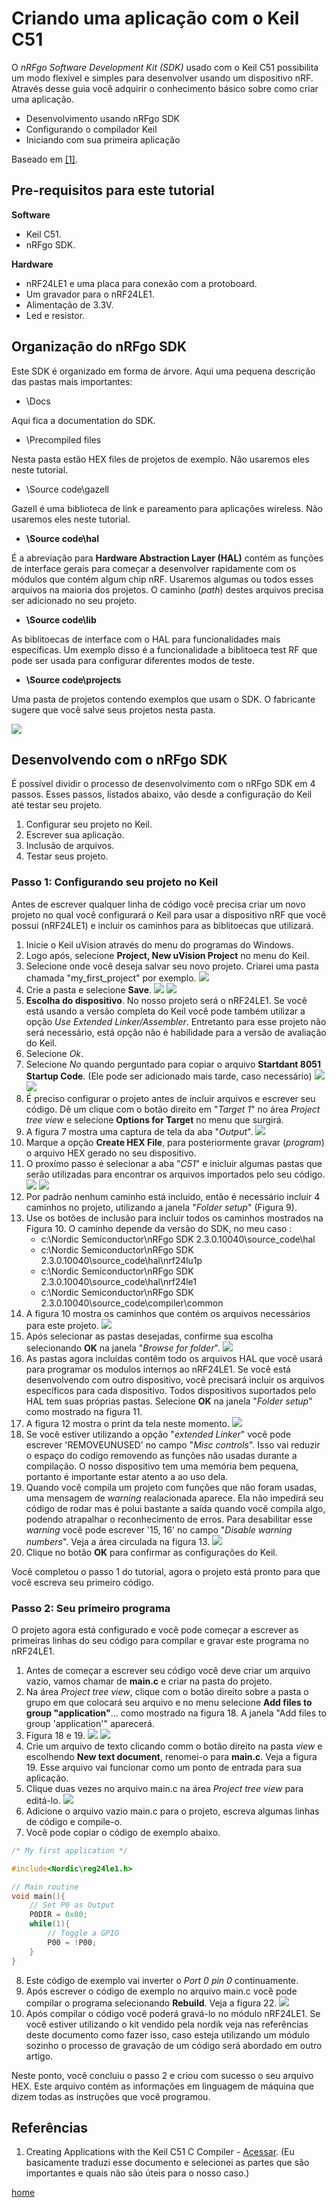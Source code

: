 # Criando uma aplicação com o Keil C51

O *nRFgo Software Development Kit (SDK)* usado com o Keil C51 possibilita um modo flexível e simples para desenvolver usando um dispositivo nRF. Através desse guia você adquirir o conhecimento básico sobre como criar uma aplicação.

* Desenvolvimento usando nRFgo SDK
* Configurando o compilador Keil
* Iniciando com sua primeira aplicação

Baseado em  [[1]](http://www.nordicsemi.com/eng/nordic/download_resource/10885/7/38349113/1515).

## Pre-requisitos para este tutorial

**Software**
* Keil C51.
* nRFgo SDK.

**Hardware**
* nRF24LE1 e uma placa para conexão com a protoboard.
* Um gravador para o nRF24LE1.
* Alimentação de 3.3V.
* Led e resistor.

## Organização do nRFgo SDK
Este SDK é organizado em forma de árvore. Aqui uma pequena descrição das pastas mais importantes:

* \\Docs

Aqui fica a documentation do SDK.

* \\Precompiled files

Nesta pasta estão HEX files de projetos de exemplo. Não usaremos eles neste tutorial.

* \\Source code\\gazell

Gazell é uma biblioteca de link e pareamento para aplicações wireless. Não usaremos eles neste tutorial.

* **\\Source code\\hal**

É a abreviação para **Hardware Abstraction Layer (HAL)** contém as funções de interface gerais para começar a desenvolver rapidamente com os módulos que contém algum chip nRF. Usaremos algumas ou todos esses arquivos na maioria dos projetos. O caminho (*path*) destes arquivos precisa ser adicionado no seu projeto.

* **\\Source code\\lib**

As biblitoecas de interface com o HAL para funcionalidades mais específicas. Um exemplo disso é a funcionalidade a biblitoeca test RF que pode ser usada para configurar diferentes modos de teste.

* **\\Source code\\projects**

Uma pasta de projetos contendo exemplos que usam o SDK. O fabricante sugere que você salve seus projetos nesta pasta.

![](../img/basico/folders.jpg)

## Desenvolvendo com o nRFgo SDK

É possível dividir o processo de desenvolvimento com o nRFgo SDK em 4 passos. Esses passos, listados abaixo, vão desde a configuração do Keil até testar seu projeto.

1. Configurar seu projeto no Keil.
2. Escrever sua aplicação.
3. Inclusão de arquivos.
4. Testar seus projeto.

### Passo 1: Configurando seu projeto no Keil

Antes de escrever qualquer linha de código você precisa criar um novo projeto no qual você configurará o Keil para usar a dispositivo nRF que você possui (nRF24LE1) e incluir os caminhos para as biblitoecas que utilizará.

1. Inicie o Keil uVision através do menu do programas do Windows.
2. Logo após, selecione **Project, New uVision Project** no menu do Keil.
3. Selecione onde você deseja salvar seu novo projeto. Criarei uma pasta chamada "my_first_project" por exemplo.
![](../img/basico/create_new_project.jpg)
4. Crie a pasta e selecione **Save**.
![](../img/basico/naming_the_project.jpg)
![](../img/basico/selectiong_the_correct_device.jpg)
5. **Escolha do dispositivo**. No nosso projeto será o nRF24LE1. Se você está usando a versão completa do Keil você pode também utilizar a opção *Use Extended Linker/Assembler*. Entretanto para esse projeto não será necessário, está opção não é habilidade para a versão de avaliação do Keil.
6. Selecione *Ok*.
7. Selecione *No* quando perguntado para copiar o arquivo **Startdant 8051 Startup Code**. (Ele pode ser adicionado mais tarde, caso necessário)
![](../img/basico/dialog_box.jpg)
![](../img/basico/main_window.jpg)
8. É preciso configurar o projeto antes de incluir arquivos e escrever seu código. Dê um clique com o botão direito em "*Target 1*" no área *Project tree view* e selecione **Options for Target** no menu que surgirá.
9. A figura 7 mostra uma captura de tela da aba "*Output*".
![](../img/basico/check_create_hex_file.jpg)
10. Marque a opção **Create HEX File**, para posteriormente gravar (*program*) o arquivo HEX gerado no seu dispositivo.
11. O proxímo passo é selecionar a aba "*C51*" e inicluir algumas pastas que serão utilizadas para encontrar os arquivos importados pelo seu código.
![](../img/basico/selecting_to_include_paths.jpg)
![](../img/basico/selecting_folders_to_include.jpg)
12. Por padrão nenhum caminho está incluido, então é necessário incluir 4 caminhos no projeto, utilizando a janela "*Folder setup*" (Figura 9).
13. Use os botões de inclusão para incluir todos os caminhos mostrados na Figura 10.
O caminho depende da versão do SDK, no meu caso :
    * c:\\Nordic Semiconductor\\nRFgo SDK 2.3.0.10040\\source_code\\hal
    * c:\\Nordic Semiconductor\\nRFgo SDK 2.3.0.10040\\source_code\\hal\\nrf24lu1p
    * c:\\Nordic Semiconductor\\nRFgo SDK 2.3.0.10040\\source_code\\hal\\nrf24le1
    * c:\\Nordic Semiconductor\\nRFgo SDK 2.3.0.10040\\source_code\\compiler\\common
14. A figura 10 mostra os caminhos que contém os arquivos necessários para este projeto.
![](../img/basico/figure_10.jpg)
15. Após selecionar as pastas desejadas, confirme sua escolha selecionando **OK** na janela "*Browse for folder*".
![](../img/basico/figure_11.jpg)
16. As pastas agora incluidas contêm todo os arquivos HAL que você usará para programar os modulos internos ao nRF24LE1. Se você está desenvolvendo com outro dispositivo, você precisará incluir os arquivos específicos para cada dispositivo. Todos dispositivos suportados pelo HAL tem suas próprias pastas. Selecione **OK** na janela "*Folder setup*" como mostrado na figura 11.
17. A figura 12 mostra o print da tela neste momento.
![](../img/basico/figure_12.jpg)
18. Se você estiver utilizando a opção "*extended Linker*" você pode escrever 'REMOVEUNUSED' no campo "*Misc controls*". Isso vai reduzir o espaço do codígo  removendo as funções não usadas durante a compilação. O nosso dispositivo tem uma memória bem pequena, portanto é importante estar atento a ao uso dela.
19. Quando você compila um projeto com funções que não foram usadas, uma mensagem de *warning* realacionada aparece. Ela não impedirá seu código de rodar mas é polui bastante a saída quando você compila algo, podendo atrapalhar o reconhecimento de erros. Para desabilitar esse *warning* você pode escrever '15, 16' no campo "*Disable warning numbers*". Veja a área circulada na figura 13.
![](../img/basico/figure_13.jpg)
20. Clique no botão **OK** para confirmar as configurações do Keil.

Você completou o passo 1 do tutorial, agora o projeto está pronto para que você escreva seu primeiro código.

### Passo 2: Seu primeiro programa

O projeto agora está configurado e você pode começar a escrever as primeiras linhas do seu código para compilar e gravar este programa no nRF24LE1.

1. Antes de começar a escrever seu código você deve criar um arquivo vazio, vamos chamar de **main.c** e criar na pasta do projeto.
2. Na área *Project tree view*, clique com o botão direito sobre a pasta o grupo em que colocará seu arquivo e no menu selecione **Add files to group "application"**... como mostrado na figura 18. A janela "Add files to group 'application'" aparecerá.
3. Figura 18 e 19.
![](../img/basico/figure_18.jpg)
![](../img/basico/figure_19.jpg)
4. Crie um arquivo de texto clicando comm o botão direito na pasta *view* e escolhendo **New text document**, renomei-o para **main.c**. Veja a figura 19. Esse arquivo vai funcionar como um ponto de entrada para sua aplicação.
5. Clique duas vezes no arquivo main.c na área *Project tree view* para editá-lo.
![](../img/basico/figure_20.jpg)
6. Adicione o arquivo vazio main.c para o projeto, escreva algumas linhas de código e compile-o.
7. Você pode copiar o código de exemplo abaixo.
```c++
/* My first application */

#include<Nordic\reg24le1.h>

// Main routine
void main(){
    // Set P0 as Output
    P0DIR = 0x00;
    while(1){
        // Toggle a GPIO
        P00 = !P00;
    }
}
```
8. Este código de exemplo vai inverter o *Port 0 pin 0* continuamente.
9. Após escrever o código de exemplo no arquivo main.c você pode compilar o programa selecionando **Rebuild**. Veja a figura 22.
![](../img/basico/figure_22.jpg)
10. Após compilar o código você poderá gravá-lo no módulo nRF24LE1. Se você estiver utilizando o kit vendido pela nordik veja nas referências deste documento como fazer isso, caso esteja utilizando um módulo sozinho o processo de gravação de um código será abordado em outro artigo.

Neste ponto, você concluiu o passo 2 e criou com sucesso o seu arquivo HEX. Este arquivo contém as informações em linguagem de máquina que dizem todas as instruções que você programou.

## Referências

1. Creating Applications with the Keil C51 C Compiler - [Acessar](http://www.nordicsemi.com/eng/nordic/download_resource/10885/7/38349113/1515). (Eu basicamente traduzi esse documento e selecionei as partes que são importantes e quais não são úteis para o nosso caso.)

[home](./)
